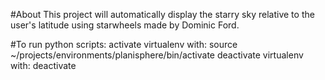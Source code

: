 #About
This project will automatically display the starry sky relative to the user's latitude using starwheels made by Dominic Ford.

#To run python scripts:
activate virtualenv with:
  source ~/projects/environments/planisphere/bin/activate
deactivate virtualenv with:
  deactivate